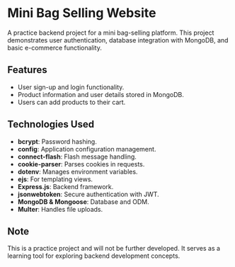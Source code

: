 # Mini Bag Selling Website

A practice backend project for a mini bag-selling platform. This project demonstrates user authentication, database integration with MongoDB, and basic e-commerce functionality.

## Features
- User sign-up and login functionality.
- Product information and user details stored in MongoDB.
- Users can add products to their cart.

## Technologies Used
- **bcrypt**: Password hashing.
- **config**: Application configuration management.
- **connect-flash**: Flash message handling.
- **cookie-parser**: Parses cookies in requests.
- **dotenv**: Manages environment variables.
- **ejs**: For templating views.
- **Express.js**: Backend framework.
- **jsonwebtoken**: Secure authentication with JWT.
- **MongoDB & Mongoose**: Database and ODM.
- **Multer**: Handles file uploads.

## Note
This is a practice project and will not be further developed. It serves as a learning tool for exploring backend development concepts.
